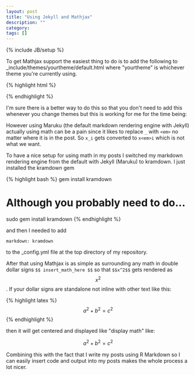 ```yaml
---
layout: post
title: "Using Jekyll and Mathjax"
description: ""
category: 
tags: []
---
```

{% include JB/setup %}

To get Mathjax support the easiest thing to do is to add the following to _include/themes/yourtheme/default.html where "yourtheme" is whichever theme you're currently using.

{% highlight html %}
<script type="text/javascript"
    src="http://cdn.mathjax.org/mathjax/latest/MathJax.js?config=TeX-AMS-MML_HTMLorMML">
</script>
{% endhighlight %}

I'm sure there is a better way to do this so that you don't need to add this whenever you change themes but this is working for me for the time being:
    
However using Maruku (the default markdown rendering engine with Jekyll) actually using math can be a pain since it likes to replace `_` with `<em>` no matter where it is in the post.  So `x_i` gets converted to `x<em>i` which is not what we want.

To have a nice setup for using math in my posts I switched my markdown rendering engine from the default with Jekyll (Maruku) to kramdown.  I just installed the kramdown gem

{% highlight bash %}
gem install kramdown
# Although you probably need to do...
sudo gem install kramdown
{% endhighlight %}

and then I needed to add

    markdown: kramdown
    
to the _config.yml file at the top directory of my repository.

After that  using Mathjax is as simple as surrounding any math in double dollar signs `$$ insert_math_here $$` so that `$$x^2$$` gets rendered as $$x^2$$.  If your dollar signs are standalone not inline with other text like this: 

{% highlight latex %}
$$a^2 + b^2 = c^2$$
{% endhighlight %}

then it will get centered and displayed like "display math" like:

$$a^2 + b^2 = c^2$$

Combining this with the fact that I write my posts using R Markdown so I can easily insert code and output into my posts makes the whole process a lot nicer.

